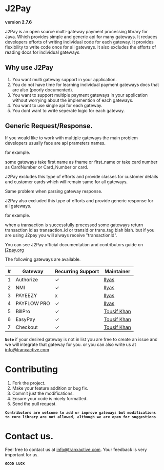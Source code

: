 # J2Pay

**version 2.7.6**

J2Pay is an open source multi-gateway payment processing library for Java. Which provides simple and generic api for many gateways. It reduces developers efforts of writing individual code for each gateway. It provides flexibility to write code once for all gateways. It also excludes the efforts of reading docs for individual gateways.

## Why use J2Pay

1. You want multi gateway support in your application.
2. You do not have time for learning individual payment gateways docs that are also (poorly documented).
3. You want to support multiple payment gateways in your application without worrying about the implemention of each gateways.
4. You want to use single api for each gateway.
5. You dont want to write seperate logic for each gateway.

## Generic Request/Response.

If you would like to work with multiple gateways the main problem developers usually face are api prameters names.

for example.

some gateways 
take first name as fname or first_name or
take card number as CardNumber or Card_Number or card.

J2Pay excludes this type of efforts and provide classes for customer details and customer cards which will remain same for all gateways. 

Same problem when parsing gateway response.

J2Pay also excluded this type of efforts and provide generic response for all gateways.

for example.

when a transaction is successfully processed some gateways return transaction id as transaction_id or transId or trans_tag blah blah.
but if you are using J2pay you will always receive "transactionId".

You can see J2Pay official documentation and contributors guide on [j2pay.org](http://j2pay.org/)

The following gateways are available.

#| Gateway | Recurring Support | Maintainer
--- | --- | --- | ---
1 | Authorize | ✓ | [Ilyas](https://www.linkedin.com/in/muhammad-ilyas-a4ab7839/)
2 | NMI | ✓ | [Ilyas](https://www.linkedin.com/in/muhammad-ilyas-a4ab7839/)
3 | PAYEEZY | x | [Ilyas](https://www.linkedin.com/in/muhammad-ilyas-a4ab7839/)
4 | PAYFLOW PRO | ✓ | [Ilyas](https://www.linkedin.com/in/muhammad-ilyas-a4ab7839/)
5 | BillPro | ✓ | [Tousif Khan](https://www.linkedin.com/in/tousifhasanzai/)
6 | EasyPay | ✓ | [Tousif Khan](https://www.linkedin.com/in/tousifhasanzai/)
7 | Checkout | ✓ | [Tousif Khan](https://www.linkedin.com/in/tousifhasanzai/)

**`Note`** if your desired gateway is not in list you are free to create an issue and we will integrate that gateway for you. or you can also write us at info@tranxactive.com

# Contributing

1. Fork the project.
2. Make your feature addition or bug fix.
3. Commit just the modifications.
4. Ensure your code is nicely formatted.
5. Send the pull request.

**`Contributors are welcome to add or improve gateways but modifications to core library are not allowed, although we are open for suggestions`**

# Contact us.

Feel free to contact us at info@tranxactive.com.
Your feedback is very important for us.

**`GOOD LUCK`**
